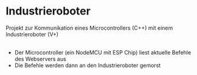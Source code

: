 # Industrieroboter

Projekt zur Kommunikation eines Microcontrollers (C++) mit einem Industrieroboter (V+)
<br><br>
- Der Microcontroller (ein NodeMCU mit ESP Chip) liest aktuelle Befehle des Webservers aus
- Die Befehle werden dann an den Industrieroboter gemorst
